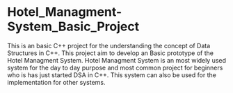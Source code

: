# Hotel_Managment-System_Basic_Project
This is an basic C++ project for the understanding the concept of Data Structures in C++.
This project aim to develop an Basic prototype of the Hotel Managment System.
Hotel Managment System is an most widely used system for the day to day purpose and most common project for beginners who is has just started DSA in C++.
This system can also be used for the implementation for other systems.
